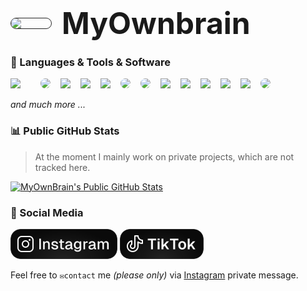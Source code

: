 <h1 style='display: flex; jsutify: center; align-items: center; gap: 1rem;'>
    <img width='64' style='border-radius: 1.5rem; border: #262626 solid 1px;' src='https://avatars.githubusercontent.com/u/81764985?v=4' />
    <span style='font-size: 3rem; font-weight: 700;'>MyOwnbrain</span>
</h1>

### 🧰 Languages & Tools & Software

<div style="display: flex; gap: 1rem">
    <a href="https://wikipedia.org/wiki/JavaScript">
        <img width="48" style="padding-right:16px;" src="https://cdn.jsdelivr.net/gh/devicons/devicon@latest/icons/javascript/javascript-original.svg" />
    </a>
    <a href="https://www.typescriptlang.org/">
        <img width="48" style="border-radius: 1rem" src="https://cdn.jsdelivr.net/gh/devicons/devicon@latest/icons/typescript/typescript-original.svg" />
    </a>
    <a href="https://nextjs.org/">
        <img width="48" src="https://cdn.jsdelivr.net/gh/devicons/devicon@latest/icons/nextjs/nextjs-original.svg" />
    </a>
    <a href="https://react.dev/">
        <img width="48" src="https://cdn.jsdelivr.net/gh/devicons/devicon@latest/icons/react/react-original.svg" />
    </a>
    <a href="https://tailwindcss.com/">
        <img width="48" src="https://cdn.jsdelivr.net/gh/devicons/devicon@latest/icons/tailwindcss/tailwindcss-original.svg" />
    </a>
    <a href="https://ui.shadcn.com/">
        <img width="48" style="border-radius: 1rem" src="https://avatars.githubusercontent.com/u/139895814?s=200&v=4" />
    </a>
    <a href="https://nyxbui.design/">
        <img width="48" style="border-radius: 1rem" src="https://avatars.githubusercontent.com/u/173634696?s=200&v=4" />
    </a>
    <a href="https://bun.sh/">
        <img width="48" src="https://cdn.jsdelivr.net/gh/devicons/devicon@latest/icons/bun/bun-original.svg" />
    </a>
    <a href="https://www.docker.com/">
        <img width="48" src="https://cdn.jsdelivr.net/gh/devicons/devicon@latest/icons/docker/docker-original-wordmark.svg" />
    </a>
    <a href="https://code.visualstudio.com/">
        <img width="48" src="https://cdn.jsdelivr.net/gh/devicons/devicon@latest/icons/vscode/vscode-original.svg" />
    </a>
    <a href="https://www.notion.so/">
        <img width="48" src="https://cdn.jsdelivr.net/gh/devicons/devicon@latest/icons/notion/notion-original.svg" />
    </a>
    <a href="https://www.figma.com/">
        <img width="48" src="https://cdn.jsdelivr.net/gh/devicons/devicon@latest/icons/figma/figma-original.svg" />
    </a>
    <a href="https://obsidian.md/">
        <img width="48" style="border-radius: 1rem" src="https://avatars.githubusercontent.com/u/65011256?s=200&v=4" />
    </a>
</div>

_and much more ..._

### 📊 Public GitHub Stats

> At the moment I mainly work on private projects, which are not tracked here.

[![MyOwnBrain's Public GitHub Stats](https://github-readme-stats.vercel.app/api?username=myownbrain&bg_color=37,040404,121212,040404&border_color=262626&title_color=4AD295&text_color=E0E0E0&icon_color=4AD295&border_radius=24&hide_title=false&show_icons=true&include_all_commits=true&custom_title=MyOwnBrain's%20Public%20Stats&)](https://github.com/MyOwnBrain)

### 📱 Social Media

[<img height='48' style='border-radius: 1rem' src="./imgs/Instagram-Badge.svg" />](https://www.instagram.com/piano.niklas/)
[<img height='48' style='border-radius: 1rem' src="./imgs/TikTok-Badge.svg" />](https://www.tiktok.com/@myownbrain37/)

Feel free to `✉️contact` me _(please only)_ via [Instagram](https://www.instagram.com/piano.niklas) private message.

